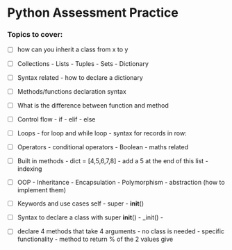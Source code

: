 # Python Assessment Practice 

### Topics to cover:

 -[ ] how can you inherit a class from x to y
 
-[ ] Collections - Lists - Tuples - Sets - Dictionary
 
-[ ] Syntax related - how to declare a dictionary
 
-[ ] Methods/functions declaration syntax
 
-[ ] What is the difference between function and method
 
-[ ] Control flow - if - elif - else
 
-[ ] Loops - for loop and while loop - syntax for records in row:
 
-[ ] Operators - conditional operators - Boolean - maths related
 
-[ ] Built in methods - dict = [4,5,6,7,8] - add a 5 at the end of this list - indexing
 
-[ ] OOP - Inheritance - Encapsulation - Polymorphism - abstraction (how to implement them)
 
-[ ] Keywords and use cases self - super - __init__()
 
-[ ] Syntax to declare a class with super __init__() - _init() -
 
-[ ] declare 4 methods that take 4 arguments - no class is needed - specific functionality - method to return % of the 
 2 values give 
